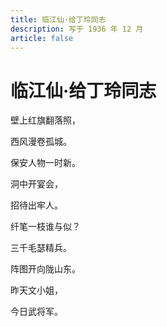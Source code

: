 ```yaml
---
title: 临江仙·给丁玲同志
description: 写于 1936 年 12 月
article: false
---
```


# 临江仙·给丁玲同志

壁上红旗翻落照，

西风漫卷孤城。

保安人物一时新。

洞中开宴会，

招待出牢人。

纤笔一枝谁与似？

三千毛瑟精兵。

阵图开向陇山东。

昨天文小姐，

今日武将军。
